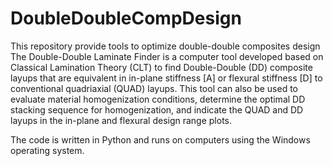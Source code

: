 # DoubleDoubleCompDesign
This repository provide tools to optimize double-double composites design
The Double-Double Laminate Finder is a computer tool developed based on Classical Lamination Theory (CLT) to find Double-Double (DD) composite layups that are equivalent in in-plane stiffness [A] or flexural stiffness [D] to conventional quadriaxial (QUAD) layups. This tool can also be used to evaluate material homogenization conditions, determine the optimal DD stacking sequence for homogenization, and indicate the QUAD and DD layups in the in-plane and flexural design range plots.

The code is written in Python and runs on computers using the Windows operating system.
